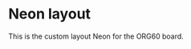 # Neon layout


This is the custom layout Neon for the ORG60 board.

[ORG60]: https://world.taobao.com/item/544441405112.htm
